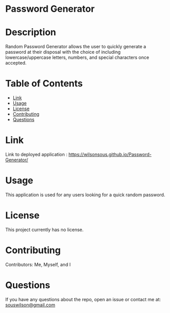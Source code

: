  # Password Generator

 # Description
   Random Password Generator allows the user to quickly generate a password at their disposal with the choice of including lowercase/uppercase letters, numbers, and   special characters once accepted.
  

  # Table of Contents 
  * [Link](#Link)
  * [Usage](#usage)
  * [License](#license)
  * [Contributing](#contributing)
  * [Questions](#questions)
  
  # Link 
  Link to deployed application : https://wilsonsous.github.io/Password-Generator/
  # Usage
  ​This application is used for any users looking for a quick random password.
  # License
  This project currently has no license.
  # Contributing
  ​Contributors: Me, Myself, and I
  # Questions
  If you have any questions about the repo, open an issue or contact me at: souswilson@gmail.com
